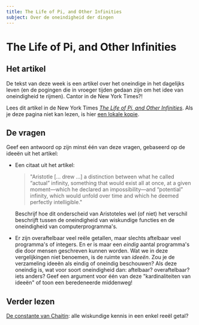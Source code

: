 ```yaml
---
title: The Life of Pi, and Other Infinities
subject: Over de oneindigheid der dingen
---
```


# The Life of Pi, and Other Infinities

## Het artikel

De tekst van deze week is een artikel over het oneindige in het dagelijks leven (en de pogingen die in vroeger tijden gedaan zijn om het idee van oneindigheid te rijmen). Cantor in de New York Times?!

Lees dit artikel in de New York Times [*The Life of Pi, and Other Infinities*](http://www.nytimes.com/2013/01/01/science/the-life-of-pi-and-other-infinities.html?emc=eta1&_r=0&pagewanted=print). Als je deze pagina niet kan lezen, is hier [een lokale kopie](assets/cantor_in_the_NYT.pdf).

## De vragen

Geef een antwoord op zijn minst één van deze vragen, gebaseerd op de ideeën uit het artikel:

*   Een citaat uit het artikel:

    > "Aristotle \[... drew ...\] a distinction between what he called “actual” infinity, something that would exist all at once, at a given moment—which he declared an impossibility—and “potential” infinity, which would unfold over time and which he deemed perfectly intelligible."

    Beschrijf hoe dit onderscheid van Aristoteles wel (of niet) het verschil beschrijft tussen de oneindigheid van wiskundige functies en de oneindigheid van computerprogramma's.

*   Er zijn overaftelbaar veel reële getallen, maar slechts aftelbaar veel programma's of integers. En er is maar een *eindig* aantal programma's die door mensen geschreven kunnen worden. Wat we in deze vergelijkingen niet benoemen, is de ruimte van *ideeën*. Zou je de verzameling ideeën als eindig of oneindig beschouwen? Als deze oneindig is, wat voor soort oneindigheid dan: aftelbaar? overaftelbaar? iets anders? Geef een argument voor één van deze "kardinaliteiten van ideeën" of toon een beredeneerde middenweg!

## Verder lezen

[De constante van Chaitin](http://en.wikipedia.org/wiki/Chaitin%27s_constant): alle wiskundige kennis in een enkel reeël getal?